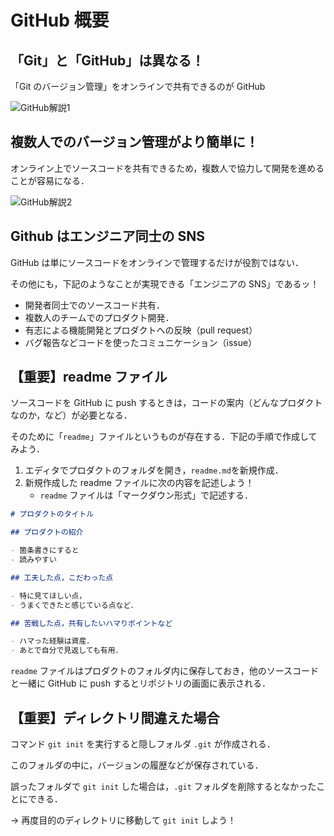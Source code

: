 # GitHub 概要

## 「Git」と「GitHub」は異なる！

「Git のバージョン管理」をオンラインで共有できるのが GitHub

![GitHub解説1](./img/cli_git_github_01.svg)

## 複数人でのバージョン管理がより簡単に！

オンライン上でソースコードを共有できるため，複数人で協力して開発を進めることが容易になる．

![GitHub解説2](./img/cli_git_github_02.svg)

## Github はエンジニア同士の SNS

GitHub は単にソースコードをオンラインで管理するだけが役割ではない．

その他にも，下記のようなことが実現できる「エンジニアの SNS」であるッ！

- 開発者同士でのソースコード共有．
- 複数人のチームでのプロダクト開発．
- 有志による機能開発とプロダクトへの反映（pull request）
- バグ報告などコードを使ったコミュニケーション（issue）

## 【重要】readme ファイル

ソースコードを GitHub に push するときは，コードの案内（どんなプロダクトなのか，など）が必要となる．

そのために「`readme`」ファイルというものが存在する．下記の手順で作成してみよう．

1. エディタでプロダクトのフォルダを開き，`readme.md`を新規作成．
2. 新規作成した readme ファイルに次の内容を記述しよう！
   - `readme` ファイルは「マークダウン形式」で記述する．

```md
# プロダクトのタイトル

## プロダクトの紹介

- 箇条書きにすると
- 読みやすい

## 工夫した点，こだわった点

- 特に見てほしい点，
- うまくできたと感じている点など．

## 苦戦した点，共有したいハマりポイントなど

- ハマった経験は資産．
- あとで自分で見返しても有用．
```

`readme` ファイルはプロダクトのフォルダ内に保存しておき，他のソースコードと一緒に GitHub に push するとリポジトリの画面に表示される．

## 【重要】ディレクトリ間違えた場合

コマンド `git init` を実行すると隠しフォルダ `.git` が作成される．

このフォルダの中に，バージョンの履歴などが保存されている．

誤ったフォルダで `git init` した場合は，`.git` フォルダを削除するとなかったことにできる．

→ 再度目的のディレクトリに移動して `git init` しよう！
